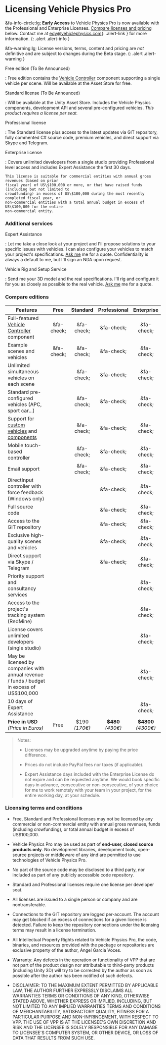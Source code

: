 # Licensing Vehicle Physics Pro

&fa-info-circle:lg; **Early Access** to Vehicle Physics Pro is now available with the Professional
and Enterprise Licenses. [Compare licenses and pricing](#compare-editions) below. Contact me at
[edy@vehiclephysics.com](mailto:edy@vehiclephysics.com){: .alert-link } for more information.
{: .alert .alert-info }

&fa-warning:lg; License versions, terms, content and pricing are _not_ definitive and are subject
to changes during the Beta stage.
{: .alert .alert-warning }

Free edition (To Be Announced)

:	Free edition contains the [Vehicle Controller](/components/vehicle-controller) component
	supporting a single vehicle per scene. Will be available at the Asset Store for free.

Standard license (To Be Announced)

:	Will be available at the Unity Asset Store. Includes the Vehicle Physics components,
	development API and several pre-configured vehicles. _This product requires a license per seat._

Professional license

:	The Standard license plus access to the latest updates via GIT repository, fully commented C#
	source code, premium vehicles, and direct support via Skype and Telegram.

Enterprise license

:	Covers unlimited developers from a single studio providing Professional level access and
	includes Expert Assistance the first 30 days.

	This license is suitable for commercial entities with annual gross revenues (based on prior
	fiscal year) of US\$100,000 or more, or that have raised funds (including but not limited to
	crowdfunding) in excess of US\$100,000 during the most recently completed fiscal year, or
	non-commercial entities with a total annual budget in excess of US\$100,000 for the entire
	non-commercial entity.

### Additional services

Expert Assistance

:	Let me take a close look at your project and I'll propose solutions to your specific issues
	with vehicles. I can also configure your vehicles to match your project's specifications.
	[Ask me](mailto:edy@vehiclephysics.com) me for a quote. Confidentiality is always a default
	to me, but I'll sign an NDA upon request.

Vehicle Rig and Setup Service

:	Send me your 3D model and the real specifications. I'll rig and configure it for you as closely
	as possible to the real vehicle. [Ask me](mailto:edy@vehiclephysics.com) me for a quote.


### Compare editions

| Features | <center>Free</center> | <center>Standard</center> | <center>Professional</center> | <center>Enterprise</center> |
|----------|:----:|:--------:|:------------:|:----:|
Full-featured [Vehicle Controller](/components/vehicle-controller) component	| &fa-check;	| &fa-check;	| &fa-check; | &fa-check;	|
Example scenes and vehicles		 						| &fa-check; | &fa-check; | &fa-check; | &fa-check; |
Unlimited simultaneous vehicles on each scene			|	| &fa-check; | &fa-check; | &fa-check;	|
Standard pre-configured vehicles (APC, sport car...)	|	| &fa-check; | &fa-check; | &fa-check;	|
Support for [custom vehicles](/advanced/custom-vehicles/) and [components](/advanced/custom-blocks/) 				|	| &fa-check; | &fa-check; | &fa-check;	|
Mobile touch-based controller							|	| &fa-check; | &fa-check; | &fa-check;	|
Email support											|	| &fa-check;	| &fa-check;	| &fa-check;	|
DirectInput controller with force feedback (Windows only)|	|	| &fa-check; | &fa-check;	|
Full source code										|	|	| &fa-check; | &fa-check;	|
Access to the GIT repository							|	|	| &fa-check;	| &fa-check;	|
Exclusive high-quality scenes and vehicles				|	|	| &fa-check; | &fa-check;	|
Direct support via Skype / Telegram						|	| 	| &fa-check;	| &fa-check;	|
Priority support and consultancy services				|	| 	| 	| &fa-check;	|
Access to the project's tracking system (RedMine)		|	| 	| 	| &fa-check;	|
License covers unlimited developers (single studio)		|	| 	|	| &fa-check;	|
May be licensed by companies with annual revenue / funds / budget in excess of US\$100,000	|	| 	|	| &fa-check;	|
10 days of Expert Assistance							|	|	|	| &fa-check;	|
**Price in USD**<br>_(Price in Euros)_										| Free | $190<br>_(170€)_ | **$480**<br>_(430€)_ | **$4800**<br>_(4300€)_ |

> Notes:
>
> - Licenses may be upgraded anytime by paying the price difference.
>
> - Prices do not include PayPal fees nor taxes (if applicable).
>
> - Expert Assistance days included with the Enterprise License do not expire and can be requested
>	anytime. We would book specific days in advance, consecutive or non-consecutive, of your
>	choice for me to work remotely with your team in your project, for the entire working day, at
>	your schedule.

### Licensing terms and conditions

- Free, Standard and Professional licenses may not be licensed by any commercial or non-commercial
	entity with annual gross revenues, funds (including crowfunding), or total annual budget in
	excess of US\$100,000.

- Vehicle Physics Pro may be used as part of **end-user, closed source products only**. No
	development libraries, development tools, open-source projects or middleware of any kind are
	permitted to use technologies of Vehicle Physics Pro.

- No part of the source code may be disclosed to a third party, nor included as part of any
	publicly accessible code repository.

- Standard and Professional licenses require one license per developer seat.

- All licenses are issued to a single person or company and are nontransferable.

- Connections to the GIT repository are logged per-account. The account may get blocked if an
	excess of connections for a given license is detected. Failure to keep the repository
	connections under the licensing terms may result in a license termination.

- All Intellectual Property Rights related to Vehicle Physics Pro, the code, binaries, and resources
	provided with the package or repositories are exclusive property of the author, Angel Garcia
	Voces.

- Warranty: Any defects in the operation or functionality of VPP that are not part of the product
	design nor attributable to third-party products (including Unity 3D) will try to be corrected by
	the author as soon as possible after the author has been notified of such defects.

- DISCLAIMER: TO THE MAXIMUM EXTENT PERMITTED BY APPLICABLE LAW, THE AUTHOR FURTHER EXPRESSLY
	DISCLAIMS ALL WARRANTIES TERMS OR CONDITIONS OF ANY KIND, OTHERWISE STATED ABOVE, WHETHER
	EXPRESS OR IMPLIED, INCLUDING, BUT NOT LIMITED TO ANY IMPLIED WARRANTIES TERMS AND CONDITIONS
	OF MERCHANTABILITY, SATISFACTORY QUALITY, FITNESS FOR A PARTICULAR PURPOSE AND NON-INFRINGEMENT,
	WITH RESPECT TO VPP. THE USE OF VPP IS AT THE LICENSEE'S OWN DISCRETION AND RISK AND THE
	LICENSEE IS SOLELY RESPONSIBLE FOR ANY DAMAGE TO LICENSEE'S COMPUTER SYSTEM, OR OTHER DEVICE,
	OR LOSS OF DATA THAT RESULTS FROM SUCH USE.